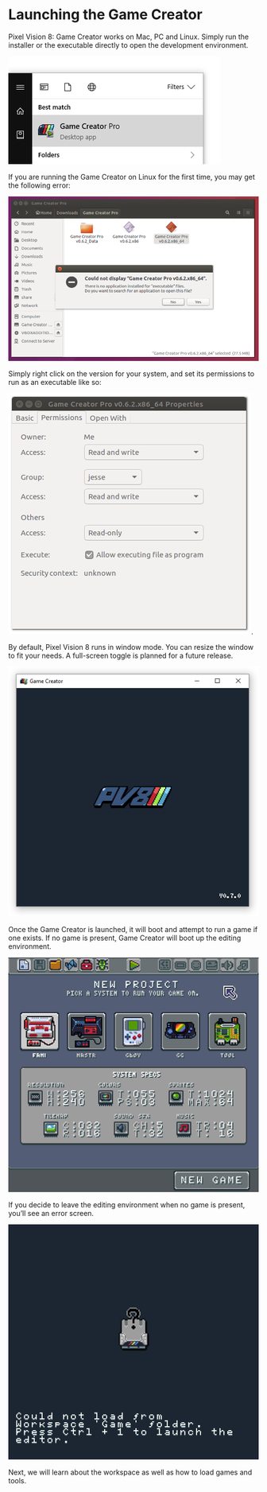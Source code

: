 # Launching the Game Creator

Pixel Vision 8: Game Creator works on Mac, PC and Linux. Simply run the installer or the executable directly to open the development environment.

![image alt text](images/LaunchingTheGameCreator_image_0.png)

If you are running the Game Creator on Linux for the first time, you may get the following error:

![image alt text](images/LaunchingTheGameCreator_image_1.png)

Simply right click on the version for your system, and set its permissions to run as an executable like so:

![image alt text](images/LaunchingTheGameCreator_image_2.png).

By default, Pixel Vision 8 runs in window mode. You can resize the window to fit your needs. A full-screen toggle is planned for a future release. 

![image alt text](images/LaunchingTheGameCreator_image_3.png)

Once the Game Creator is launched, it will boot and attempt to run a game if one exists. If no game is present, Game Creator will boot up the editing environment.

![image alt text](images/LaunchingTheGameCreator_image_4.png)

If you decide to leave the editing environment when no game is present, you’ll see an error screen.

![image alt text](images/LaunchingTheGameCreator_image_5.png)

Next, we will learn about the workspace as well as how to load games and tools.


